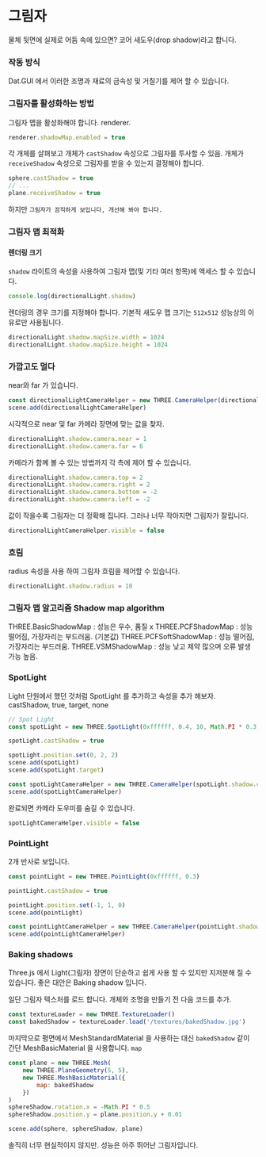 <h1>그림자</h1>

물체 뒷면에 실제로 어둠 속에 있으면? 코어 새도우(drop shadow)라고 합니다.


### 작동 방식

Dat.GUI 에서 이러한 조명과 재료의 금속성 및 거칠기를 제어 할 수 있습니다.



### 그림자를 활성화하는 방법

그림자 맵을 활성화해야 합니다. renderer. 

``` javascript
renderer.shadowMap.enabled = true 
```

각 개체를 살펴보고 개체가 `castShadow` 속성으로 그림자를 투사할 수 있음.
개체가 `receiveShadow` 속성으로 그림자를 받을 수 있는지 결정해야 합니다.

``` javascript
sphere.castShadow = true
// ...
plane.receiveShadow = true 
```

하지만 `그림자가 끔직하게 보입니다, 개선해 봐야 합니다.`





### 그림자 맵 최적화

#### 렌더링 크기

`shadow` 라이트의 속성을 사용하여 그림자 맵(및 기타 여러 항목)에 액세스 할 수 있습니다.

``` javascript
console.log(directionalLight.shadow)
```

렌더링의 경우 크기를 지정해야 합니다.
기본적 새도우 맵 크기는 `512x512` 성능상의 이유로만 사용됩니다.

``` javascript
directionalLight.shadow.mapSize.width = 1024
directionalLight.shadow.mapSize.height = 1024
```



### 가깝고도 멀다

near와 far 가 있습니다.

``` javascript
const directionalLightCameraHelper = new THREE.CameraHelper(directionalLight.shadow.camera)
scene.add(directionalLightCameraHelper)
```

시각적으로 near 및 far 카메라 장면에 맞는 값을 찾자.

``` javascript
directionalLight.shadow.camera.near = 1
directionalLight.shadow.camera.far = 6
```

카메라가 함꼐 볼 수 있는 방법까지 각 측에 제어 할 수 있습니다.

``` javascript
directionalLight.shadow.camera.top = 2
directionalLight.shadow.camera.right = 2
directionalLight.shadow.camera.bottom = -2
directionalLight.shadow.camera.left = -2
```


값이 작을수록 그림자는 더 정확해 집니다. 그러나 너무 작아지면 그림자가 잘립니다.

``` javascript
directionalLightCameraHelper.visible = false
```


### 흐림

radius 속성을 사용 하여 그림자 흐림을 제어할 수 있습니다.

``` javascript
directionalLight.shadow.radius = 10
```



### 그림자 맵 알고리즘 Shadow map algorithm

THREE.BasicShadowMap : 성능은 우수, 품질 x 
THREE.PCFShadowMap : 성능 떨어짐, 가장자리는 부드러움. (기본값)
THREE.PCFSoftShadowMap : 성능 떨어짐, 가장자리는 부드러움.
THREE.VSMShadowMap : 성능 낮고 제약 많으며 오류 발생 가능 높음.



### SpotLight

Light 단원에서 했던 것처럼 SpotLight 를 추가하고 속성을 추가 해보자.
castShadow, true, target, none 


``` javascript
// Spot Light 
const spotLight = new THREE.SpotLight(0xffffff, 0.4, 10, Math.PI * 0.3)

spotLight.castShadow = true 

spotLight.position.set(0, 2, 2)
scene.add(spotLight)
scene.add(spotLight.target)

const spotLightCameraHelper = new THREE.CameraHelper(spotLight.shadow.camera)
scene.add(spotLightCameraHelper) 
```


완료되면 카메라 도우미를 숨길 수 있습니다.


``` javascript
spotLightCameraHelper.visible = false 
```



### PointLight 

2개 반사로 보입니다. 

``` javascript
const pointLight = new THREE.PointLight(0xffffff, 0.3)

pointLight.castShadow = true 

pointLight.position.set(-1, 1, 0)
scene.add(pointLight)

const pointLightCameraHelper = new THREE.CameraHelper(pointLight.shadow.camera) 
scene.add(pointLightCameraHelper) 
```




### Baking shadows

Three.js 에서 Light(그림자) 장면이 단순하고 쉽게 사용 할 수 있지만 지저분해 질 수 있습니다.
좋은 대안은 Baking shadow 입니다.

일단 그림자 텍스처를 로드 합니다.
개체와 조명을 만들기 전 다음 코드를 추가.

``` javascript
const textureLoader = new THREE.TextureLoader()
const bakedShadow = textureLoader.load('/textures/bakedShadow.jpg')
```

마지막으로 평면에서 MeshStandardMaterial 을 사용하는 대신 `bakedShadow` 같이 간단 MeshBasicMaterial 을 사용합니다. `map`

``` javascript
const plane = new THREE.Mesh(
    new THREE.PlaneGeometry(5, 5),
    new THREE.MeshBasicMaterial({
        map: bakedShadow
    })
)
sphereShadow.rotation.x = -Math.PI * 0.5
sphereShadow.position.y = plane.position.y + 0.01 

scene.add(sphere, sphereShadow, plane)
```

솔직히 너무 현실적이지 않지만. 성능은 아주 뛰어난 그림자입니다.
